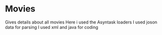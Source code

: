 # Movies
Gives details about all movies
Here i used the Asyntask loaders
I used joson data for parsing
I used xml and java for coding
